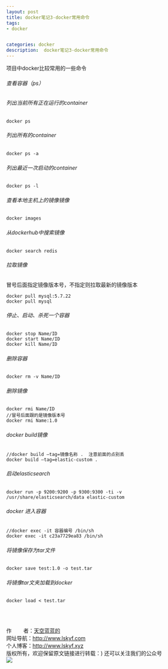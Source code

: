```yaml
---
layout: post
title: docker笔记3-docker常用命令
tags:
- docker 


categories: docker
description:  docker笔记3-docker常用命令
---
```

项目中docker比较常用的一些命令
<!-- more -->

###### 查看容器（ps） ######
###### 列出当前所有正在运行的container ######
```
docker ps 
```
###### 列出所有的container ######
```
docker ps -a 
```
###### 列出最近一次启动的container ###### 
```
docker ps -l
```
###### 查看本地主机上的镜像镜像 ######
```
docker images
```
###### 从dockerhub中搜索镜像 ######
```
docker search redis
```
###### 拉取镜像 ######
冒号后面指定镜像版本号，不指定则拉取最新的镜像版本
```
docker pull mysql:5.7.22
docker pull mysql
```
###### 停止、启动、杀死一个容器 ###### 
```
docker stop Name/ID 
docker start Name/ID 
docker kill Name/ID
```
###### 删除容器 ######
```
docker rm -v Name/ID
```

###### 删除镜像 ###### 
```
docker rmi Name/ID
//冒号后面跟的是镜像版本号
docker rmi Name:1.0  
```
###### docker build镜像 ###### 
```
//docker build –tag=镜像名称 .  注意前面的点别丢
docker build –tag=elastic-custom .
```
###### 启动elasticsearch ###### 
```
docker run -p 9200:9200 -p 9300:9300 -ti -v /usr/share/elasticsearch/data elastic-custom
```
###### docker 进入容器 ###### 
```
//docker exec -it 容器编号 /bin/sh 
docker exec -it c23a7729ea83 /bin/sh    
```
###### 将镜像保存为tar文件 ######
```
docker save test:1.0 -o test.tar
```
######  将镜像tar文夹加载到docker ####
```
docker load < test.tar
```
<br/>
<br/>

作&nbsp;&nbsp;&nbsp;&nbsp;&nbsp;&nbsp;&nbsp;&nbsp;者：<a href="#">天空蓝蓝的</a> <br>
网址导航：<a href="http://www.lskyf.com" target="_blank">http://www.lskyf.com</a> <br>
个人博客：<a href="http://www.lskyf.xyz" target="_blank">http://www.lskyf.xyz</a> <br>
版权所有，欢迎保留原文链接进行转载：)
还可以关注我们的公众号<br>
<img src="{{ site.assets }}/images/gongzonghao/天空唯美.jpg"/>

